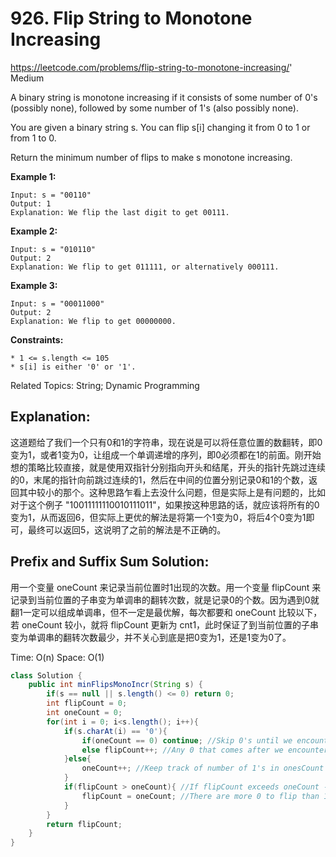 # 926. Flip String to Monotone Increasing
<https://leetcode.com/problems/flip-string-to-monotone-increasing/>'
Medium

A binary string is monotone increasing if it consists of some number of 0's (possibly none), followed by some number of 1's (also possibly none).

You are given a binary string s. You can flip s[i] changing it from 0 to 1 or from 1 to 0.

Return the minimum number of flips to make s monotone increasing.

 

**Example 1:**

    Input: s = "00110"
    Output: 1
    Explanation: We flip the last digit to get 00111.

**Example 2:**

    Input: s = "010110"
    Output: 2
    Explanation: We flip to get 011111, or alternatively 000111.

**Example 3:**

    Input: s = "00011000"
    Output: 2
    Explanation: We flip to get 00000000.
 

**Constraints:**

    * 1 <= s.length <= 105
    * s[i] is either '0' or '1'.


Related Topics: String; Dynamic Programming


## Explanation:
这道题给了我们一个只有0和1的字符串，现在说是可以将任意位置的数翻转，即0变为1，或者1变为0，让组成一个单调递增的序列，即0必须都在1的前面。刚开始想的策略比较直接，就是使用双指针分别指向开头和结尾，开头的指针先跳过连续的0，末尾的指针向前跳过连续的1，然后在中间的位置分别记录0和1的个数，返回其中较小的那个。这种思路乍看上去没什么问题，但是实际上是有问题的，比如对于这个例子 "10011111110010111011"，如果按这种思路的话，就应该将所有的0变为1，从而返回6，但实际上更优的解法是将第一个1变为0，将后4个0变为1即可，最终可以返回5，这说明了之前的解法是不正确的。


## Prefix and Suffix Sum Solution:
用一个变量 oneCount 来记录当前位置时1出现的次数。用一个变量 flipCount 来记录到当前位置的子串变为单调串的翻转次数，就是记录0的个数。因为遇到0就翻1一定可以组成单调串，但不一定是最优解，每次都要和 oneCount 比较以下，若 oneCount 较小，就将 flipCount 更新为 cnt1，此时保证了到当前位置的子串变为单调串的翻转次数最少，并不关心到底是把0变为1，还是1变为0了。

Time: O(n)
Space: O(1)

```java
class Solution {
    public int minFlipsMonoIncr(String s) {
        if(s == null || s.length() <= 0) return 0;
        int flipCount = 0;
        int oneCount = 0;
        for(int i = 0; i<s.length(); i++){
            if(s.charAt(i) == '0'){
                if(oneCount == 0) continue; //Skip 0's until we encounter the first 1.
                else flipCount++; //Any 0 that comes after we encounter 1 can be a potential candidate for flip. Keep track of it in flipCount.
            }else{
                oneCount++; //Keep track of number of 1's in onesCount (Prefix).
            }
            if(flipCount > oneCount){ //If flipCount exceeds oneCount - (Prefix 1's flipped to 0's)
                flipCount = oneCount; //There are more 0 to flip than 1. Flip the 1 first.
            }
        }
        return flipCount;
    }
}
```